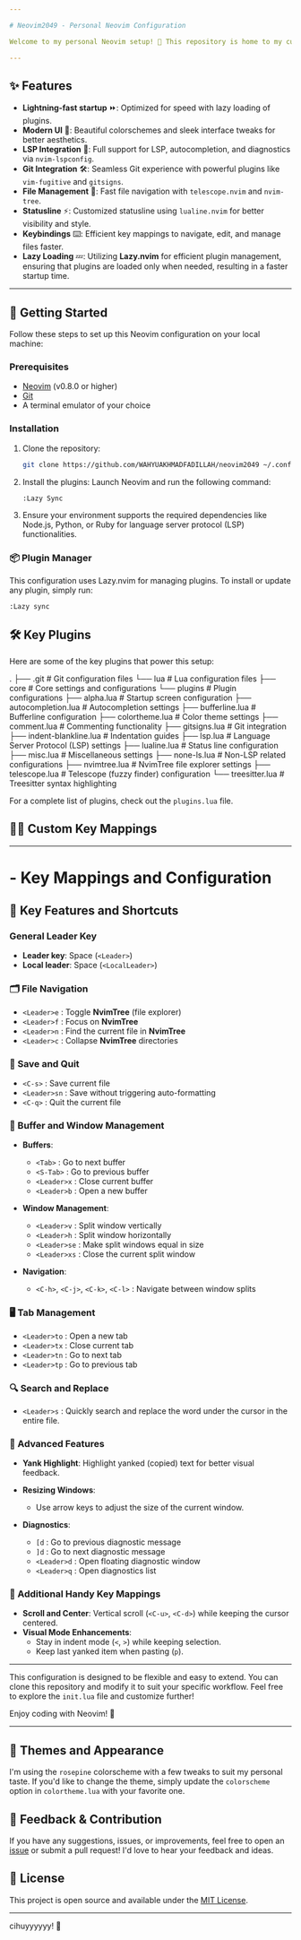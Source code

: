 ```yaml
---

# Neovim2049 - Personal Neovim Configuration

Welcome to my personal Neovim setup! 🎉 This repository is home to my custom configuration for Neovim, designed to boost productivity and make coding more enjoyable. It's heavily customized with plugins, key mappings, and features tailored for my workflow as a software developer and Linux enthusiast.

---
```


## ✨ Features

- **Lightning-fast startup** ⏩: Optimized for speed with lazy loading of plugins.
- **Modern UI** 🌟: Beautiful colorschemes and sleek interface tweaks for better aesthetics.
- **LSP Integration** 🔧: Full support for LSP, autocompletion, and diagnostics via `nvim-lspconfig`.
- **Git Integration** 🛠️: Seamless Git experience with powerful plugins like `vim-fugitive` and `gitsigns`.
- **File Management** 📂: Fast file navigation with `telescope.nvim` and `nvim-tree`.
- **Statusline** ⚡: Customized statusline using `lualine.nvim` for better visibility and style.
- **Keybindings** ⌨️: Efficient key mappings to navigate, edit, and manage files faster.
- **Lazy Loading** 💤: Utilizing **Lazy.nvim** for efficient plugin management, ensuring that plugins are loaded only when needed, resulting in a faster startup time.

---

## 🚀 Getting Started

Follow these steps to set up this Neovim configuration on your local machine:

### Prerequisites

- [Neovim](https://neovim.io/) (v0.8.0 or higher)
- [Git](https://git-scm.com/)
- A terminal emulator of your choice

### Installation

1. Clone the repository:
   ```bash
   git clone https://github.com/WAHYUAKHMADFADILLAH/neovim2049 ~/.config/nvim
   ```

2. Install the plugins:
   Launch Neovim and run the following command:
   ```vim
   :Lazy Sync
   ```

3. Ensure your environment supports the required dependencies like Node.js, Python, or Ruby for language server protocol (LSP) functionalities.

### 📦 Plugin Manager

This configuration uses Lazy.nvim for managing plugins. To install or update any plugin, simply run:
```vim
:Lazy sync
```

## 🛠️ Key Plugins

Here are some of the key plugins that power this setup:

.
├── .git                   # Git configuration files
└── lua                    # Lua configuration files
    ├── core               # Core settings and configurations
    └── plugins            # Plugin configurations
        ├── alpha.lua      # Startup screen configuration
        ├── autocompletion.lua # Autocompletion settings
        ├── bufferline.lua  # Bufferline configuration
        ├── colortheme.lua  # Color theme settings
        ├── comment.lua     # Commenting functionality
        ├── gitsigns.lua    # Git integration
        ├── indent-blankline.lua # Indentation guides
        ├── lsp.lua         # Language Server Protocol (LSP) settings
        ├── lualine.lua     # Status line configuration
        ├── misc.lua        # Miscellaneous settings
        ├── none-ls.lua     # Non-LSP related configurations
        ├── nvimtree.lua     # NvimTree file explorer settings
        ├── telescope.lua    # Telescope (fuzzy finder) configuration
        └── treesitter.lua   # Treesitter syntax highlighting


For a complete list of plugins, check out the `plugins.lua` file.

## 🧑‍💻 Custom Key Mappings

---

# - Key Mappings and Configuration
## 🎯 Key Features and Shortcuts

### General Leader Key

- **Leader key**: Space (`<Leader>`)
- **Local leader**: Space (`<LocalLeader>`)

### 🗂 File Navigation

- `<Leader>e` : Toggle **NvimTree** (file explorer)
- `<Leader>f` : Focus on **NvimTree**
- `<Leader>n` : Find the current file in **NvimTree**
- `<Leader>c` : Collapse **NvimTree** directories

### 💾 Save and Quit

- `<C-s>` : Save current file
- `<Leader>sn` : Save without triggering auto-formatting
- `<C-q>` : Quit the current file

### 🧹 Buffer and Window Management

- **Buffers**:
  - `<Tab>` : Go to next buffer
  - `<S-Tab>` : Go to previous buffer
  - `<Leader>x` : Close current buffer
  - `<Leader>b` : Open a new buffer
  
- **Window Management**:
  - `<Leader>v` : Split window vertically
  - `<Leader>h` : Split window horizontally
  - `<Leader>se` : Make split windows equal in size
  - `<Leader>xs` : Close the current split window
  
- **Navigation**:
  - `<C-h>`, `<C-j>`, `<C-k>`, `<C-l>` : Navigate between window splits

### 🖥️ Tab Management

- `<Leader>to` : Open a new tab
- `<Leader>tx` : Close current tab
- `<Leader>tn` : Go to next tab
- `<Leader>tp` : Go to previous tab

### 🔍 Search and Replace

- `<Leader>s` : Quickly search and replace the word under the cursor in the entire file.

### 🌟 Advanced Features

- **Yank Highlight**: Highlight yanked (copied) text for better visual feedback.
- **Resizing Windows**:
  - Use arrow keys to adjust the size of the current window.
  
- **Diagnostics**:
  - `[d` : Go to previous diagnostic message
  - `]d` : Go to next diagnostic message
  - `<Leader>d` : Open floating diagnostic window
  - `<Leader>q` : Open diagnostics list

### 🔧 Additional Handy Key Mappings

- **Scroll and Center**: Vertical scroll (`<C-u>`, `<C-d>`) while keeping the cursor centered.
- **Visual Mode Enhancements**:
  - Stay in indent mode (`<`, `>`) while keeping selection.
  - Keep last yanked item when pasting (`p`).

---

This configuration is designed to be flexible and easy to extend. You can clone this repository and modify it to suit your specific workflow. Feel free to explore the `init.lua` file and customize further!

Enjoy coding with Neovim! 🚀

---
## 🎨 Themes and Appearance

I'm using the `rosepine` colorscheme with a few tweaks to suit my personal taste. If you'd like to change the theme, simply update the `colorscheme` option in `colortheme.lua` with your favorite one.

## 💬 Feedback & Contribution

If you have any suggestions, issues, or improvements, feel free to open an [issue](https://github.com/WAHYUAKHMADFADILLAH/neovim2049/issues) or submit a pull request! I'd love to hear your feedback and ideas.

## 📜 License

This project is open source and available under the [MIT License](LICENSE).

---

cihuyyyyyy! 🚀
